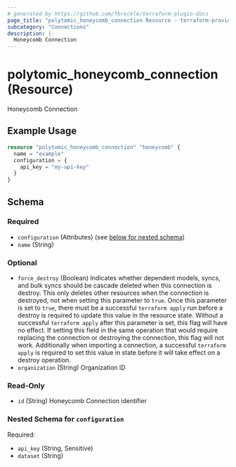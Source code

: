 ```yaml
---
# generated by https://github.com/fbreckle/terraform-plugin-docs
page_title: "polytomic_honeycomb_connection Resource - terraform-provider-polytomic"
subcategory: "Connections"
description: |-
  Honeycomb Connection
---
```


# polytomic_honeycomb_connection (Resource)

Honeycomb Connection

## Example Usage

```terraform
resource "polytomic_honeycomb_connection" "honeycomb" {
  name = "example"
  configuration = {
    api_key = "my-api-key"
  }
}
```

<!-- schema generated by tfplugindocs -->
## Schema

### Required

- `configuration` (Attributes) (see [below for nested schema](#nestedatt--configuration))
- `name` (String)

### Optional

- `force_destroy` (Boolean) Indicates whether dependent models, syncs, and bulk syncs should be cascade deleted when this connection is destroy. This only deletes other resources when the connection is destroyed, not when setting this parameter to `true`. Once this parameter is set to `true`, there must be a successful `terraform apply` run before a destroy is required to update this value in the resource state. Without a successful `terraform apply` after this parameter is set, this flag will have no effect. If setting this field in the same operation that would require replacing the connection or destroying the connection, this flag will not work. Additionally when importing a connection, a successful `terraform apply` is required to set this value in state before it will take effect on a destroy operation.
- `organization` (String) Organization ID

### Read-Only

- `id` (String) Honeycomb Connection identifier

<a id="nestedatt--configuration"></a>
### Nested Schema for `configuration`

Required:

- `api_key` (String, Sensitive)
- `dataset` (String)


